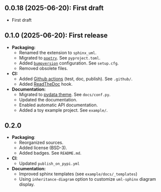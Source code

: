 ## 0.0.18 (2025-06-20): First draft

* First draft

## 0.1.0 (2025-06-20): First release

* __Packaging:__
  * Renamed the extension to `sphinx_uml`.
  * Migrated to [`poetry`](https://python-poetry.org/). See `pyproject.toml`.
  * Added [`bumpversion`](https://manpages.debian.org/testing/bumpversion/bumpversion.1.en.html) configuration. See `setup.cfg`.
  * Removed obsolete files.
* __CI:__
  * Added [Github actions](https://github.com/features/actions) (test, doc, publish). See `.github/`.
  * Added [ReadTheDoc](https://readthedocs.io/) hook.
* __Documentation:__
  * Migrated to [pydata theme](https://pydata-sphinx-theme.readthedocs.io/en/stable/). See `docs/conf.py`.
  * Updated the documentation.
  * Enabled automatic API documentation.
  * Added a toy example project. See `example/`.

## 0.2.0

* __Packaging__:
  * Reorganized sources.
  * Added license (BSD-3).
  * Added badges. See `README.md`.
* __CI__:
  * Updated `publish_on_pypi.yml`
* __Documentation:__
  * Improved sphinx templates (see `example/docs/_templates`)
  * Using `inheritance-diagram` option to customize `uml-sphinx` diagram display.
